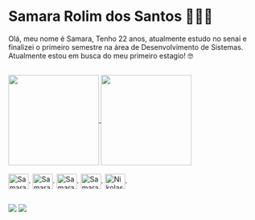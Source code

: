 # Samara Rolim dos Santos 👩🏼‍💻

Olá, meu nome é Samara, Tenho 22 anos, atualmente estudo no senai e finalizei o primeiro semestre na área de Desenvolvimento de Sistemas. Atualmente estou em busca do meu primeiro estagio! 🤓

##
<a href="https://github.com/Samys003">
  <img height=180 align="center" src="https://github-readme-stats.vercel.app/api?username=Samys003&show_icons=true&theme=dracula" />
  </a>
  <a href="https://github.com/mfcstt/convoychat"><img height=180 align="center" src="https://github-readme-stats.vercel.app/api/top-langs?username=Samys003&layout=compact&langs_count=8&card_width=320&theme=dracula" />
  </a>
  
  <div>
  <div style="display: inline_block"><br>
  <img align="center" alt="Samara-Js" height="30" width="40" src="https://cdn.jsdelivr.net/gh/devicons/devicon@latest/icons/javascript/javascript-original.svg">.
  <img align="center" alt="Samara-Java" height="30" width="40" src="https://cdn.jsdelivr.net/gh/devicons/devicon@latest/icons/java/java-original.svg">.
  <img align="center" alt="Samara-HTML" height="30" width="40" src="https://cdn.jsdelivr.net/gh/devicons/devicon@latest/icons/html5/html5-original.svg">.
  <img align="center" alt="Samara-CSS" height="30" width="40" src="https://cdn.jsdelivr.net/gh/devicons/devicon@latest/icons/css3/css3-original.svg">.
  <img align="center" alt="Nikolas-Markdown" height="30" width="40" src="https://cdn.jsdelivr.net/gh/devicons/devicon@latest/icons/markdown/markdown-original.svg">.
</div>
    
##

<div>
  <a href="https://www.instagram.com/samara.santtos03/" target="_blank"><img src="https://img.shields.io/badge/Instagram-E4405F?style=for-the-badge&logo=instagram&logoColor=white" target="_blank"></a>
   <a href="https://www.linkedin.com/in/samara-santos-9793131a1/" target="_blank"><img src="https://img.shields.io/badge/LinkedIn-0077B5?style=for-the-badge&logo=linkedin&logoColor=white" target="_blank"></a>
</div>
